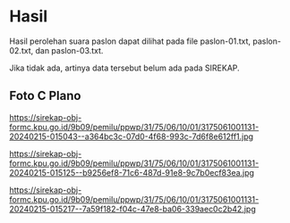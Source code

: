 # Hasil

Hasil perolehan suara paslon dapat dilihat pada file paslon-01.txt, paslon-02.txt, dan paslon-03.txt.

Jika tidak ada, artinya data tersebut belum ada pada SIREKAP.

## Foto C Plano

https://sirekap-obj-formc.kpu.go.id/9b09/pemilu/ppwp/31/75/06/10/01/3175061001131-20240215-015043--a364bc3c-07d0-4f68-993c-7d6f8e612ff1.jpg

https://sirekap-obj-formc.kpu.go.id/9b09/pemilu/ppwp/31/75/06/10/01/3175061001131-20240215-015125--b9256ef8-71c6-487d-91e8-9c7b0ecf83ea.jpg

https://sirekap-obj-formc.kpu.go.id/9b09/pemilu/ppwp/31/75/06/10/01/3175061001131-20240215-015217--7a59f182-f04c-47e8-ba06-339aec0c2b42.jpg
